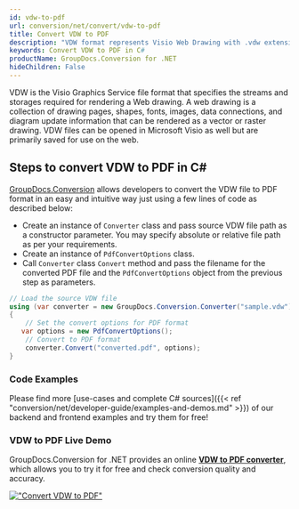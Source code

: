 ```yaml
---
id: vdw-to-pdf
url: conversion/net/convert/vdw-to-pdf
title: Convert VDW to PDF
description: "VDW format represents Visio Web Drawing with .vdw extension. Learn how to convert VDW to PDF file programmatically in C# language using GroupDocs.Conversion for .NET library."
keywords: Convert VDW to PDF in C#
productName: GroupDocs.Conversion for .NET
hideChildren: False
---
```


VDW is the Visio Graphics Service file format that specifies the streams and storages required for rendering a Web drawing. A web drawing is a collection of drawing pages, shapes, fonts, images, data connections, and diagram update information that can be rendered as a vector or raster drawing. VDW files can be opened in Microsoft Visio as well but are primarily saved for use on the web.

## Steps to convert VDW to PDF in C#

[GroupDocs.Conversion](https://products.groupdocs.com/conversion/net) allows developers to convert the VDW file to PDF format in an easy and intuitive way just using a few lines of code as described below:

* Create an instance of `Converter` class and pass source VDW file path as a constructor parameter. You may specify absolute or relative file path as per your requirements. 
* Create an instance of `PdfConvertOptions` class.
* Call `Converter` class `Convert` method and pass the filename for the converted PDF file and the `PdfConvertOptions` object from the previous step as parameters.

```csharp
// Load the source VDW file
using (var converter = new GroupDocs.Conversion.Converter("sample.vdw"))
{
    // Set the convert options for PDF format
   var options = new PdfConvertOptions();
    // Convert to PDF format
    converter.Convert("converted.pdf", options);
}
```

### Code Examples

Please find more [use-cases and complete C# sources]({{< ref "conversion/net/developer-guide/examples-and-demos.md" >}}) of our backend and frontend examples and try them for free!

### VDW to PDF Live Demo

GroupDocs.Conversion for .NET provides an online [**VDW to PDF converter**](https://products.groupdocs.app/conversion/vdw-to-pdf), which allows you to try it for free and check conversion quality and accuracy.

[!["Convert VDW to PDF"](conversion/net/images/convert-to-pdf/convert-vdw-to-pdf.png)](https://products.groupdocs.app/conversion/vdw-to-pdf)